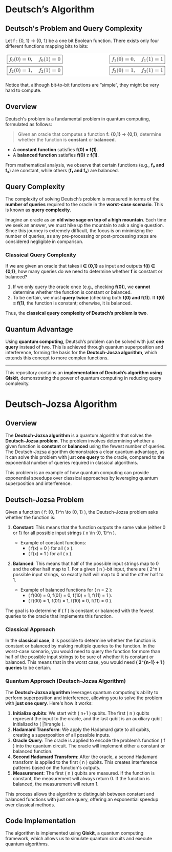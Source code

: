 # Deutsch’s Algorithm
## **Deutsch's Problem and Query Complexity**  
Let f : {0, 1} → {0, 1} be a one bit Boolean function. There exists only four different functions mapping bits to bits:

![Alt text](images/function.png)

Notice that, although bit-to-bit functions are “simple”, they might be very hard to compute.

## **Overview**  
Deutsch's problem is a fundamental problem in quantum computing, formulated as follows:  

> Given an oracle that computes a function **f: {0,1} → {0,1}**, determine whether the function is **constant** or **balanced**.  

- A **constant function** satisfies **f(0) = f(1)**.  
- A **balanced function** satisfies **f(0) ≠ f(1)**.  

From mathematical analysis, we observe that certain functions (e.g., **f₀ and f₃**) are constant, while others (**f₁ and f₂**) are balanced.  

## **Query Complexity**  
The complexity of solving Deutsch’s problem is measured in terms of the **number of queries** required to the oracle in the **worst-case scenario**. This is known as **query complexity**.  

Imagine an oracle as an **old wise sage on top of a high mountain**. Each time we seek an answer, we must hike up the mountain to ask a single question. Since this journey is extremely difficult, the focus is on minimizing the number of queries, as any pre-processing or post-processing steps are considered negligible in comparison.  

### **Classical Query Complexity**  
If we are given an oracle that takes **i ∈ {0,1}** as input and outputs **f(i) ∈ {0,1}**, how many queries do we need to determine whether **f** is constant or balanced?  

1. If we only query the oracle once (e.g., checking **f(0)**), we **cannot** determine whether the function is constant or balanced.
2. To be certain, we must **query twice** (checking both **f(0) and f(1)**). If **f(0) = f(1)**, the function is constant; otherwise, it is balanced.  

Thus, the **classical query complexity of Deutsch’s problem is two**.  

## **Quantum Advantage**  
Using **quantum computing**, Deutsch’s problem can be solved with just **one query** instead of two. This is achieved through quantum superposition and interference, forming the basis for the **Deutsch-Josza algorithm**, which extends this concept to more complex functions.  

---  
This repository contains an **implementation of Deutsch’s algorithm using Qiskit**, demonstrating the power of quantum computing in reducing query complexity.  

# Deutsch-Jozsa Algorithm

## Overview

The **Deutsch-Jozsa algorithm** is a quantum algorithm that solves the **Deutsch-Jozsa problem**. The problem involves determining whether a given function is **constant** or **balanced** using the fewest number of queries. The Deutsch-Jozsa algorithm demonstrates a clear quantum advantage, as it can solve this problem with just **one query** to the oracle, compared to the exponential number of queries required in classical algorithms.

This problem is an example of how quantum computing can provide exponential speedups over classical approaches by leveraging quantum superposition and interference.

## Deutsch-Jozsa Problem

Given a function \( f: \{0, 1\}^n \to \{0, 1\} \), the Deutsch-Jozsa problem asks whether the function is:

1. **Constant**: This means that the function outputs the same value (either 0 or 1) for all possible input strings \( x \in \{0, 1\}^n \).
   - Example of constant functions:
     - \( f(x) = 0 \) for all \( x \).
     - \( f(x) = 1 \) for all \( x \).

2. **Balanced**: This means that half of the possible input strings map to 0 and the other half map to 1. For a given \( n \)-bit input, there are \( 2^n \) possible input strings, so exactly half will map to 0 and the other half to 1.
   - Example of balanced functions for \( n = 2 \):
     - \( f(00) = 0, f(01) = 0, f(10) = 1, f(11) = 1 \).
     - \( f(00) = 1, f(01) = 1, f(10) = 0, f(11) = 0 \).

The goal is to determine if \( f \) is constant or balanced with the fewest queries to the oracle that implements this function. 

### Classical Approach

In the **classical case**, it is possible to determine whether the function is constant or balanced by making multiple queries to the function. In the worst-case scenario, you would need to query the function for more than half of the possible input strings to be sure of whether it is constant or balanced. This means that in the worst case, you would need **\( 2^{n-1} + 1 \) queries** to be certain.

### Quantum Approach (Deutsch-Jozsa Algorithm)

The **Deutsch-Jozsa algorithm** leverages quantum computing's ability to perform superposition and interference, allowing you to solve the problem with **just one query**. Here's how it works:

1. **Initialize qubits**: We start with \( n+1 \) qubits. The first \( n \) qubits represent the input to the oracle, and the last qubit is an auxiliary qubit initialized to \( |1\rangle \).
2. **Hadamard Transform**: We apply the Hadamard gate to all qubits, creating a superposition of all possible inputs.
3. **Oracle Query**: The oracle is applied to encode the problem’s function \( f \) into the quantum circuit. The oracle will implement either a constant or balanced function.
4. **Second Hadamard Transform**: After the oracle, a second Hadamard transform is applied to the first \( n \) qubits. This creates interference patterns based on the function's outputs.
5. **Measurement**: The first \( n \) qubits are measured. If the function is constant, the measurement will always return 0. If the function is balanced, the measurement will return 1.

This process allows the algorithm to distinguish between constant and balanced functions with just one query, offering an exponential speedup over classical methods.

## Code Implementation

The algorithm is implemented using **Qiskit**, a quantum computing framework, which allows us to simulate quantum circuits and execute quantum algorithms.

